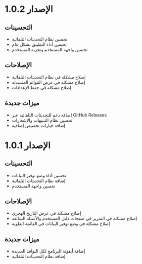 # الإصدار 1.0.2

## التحسينات
- تحسين نظام التحديثات التلقائية
- تحسين أداء التطبيق بشكل عام
- تحسين واجهة المستخدم وتجربة المستخدم

## الإصلاحات
- إصلاح مشكلة في نظام التحديثات التلقائية
- إصلاح مشكلة في عرض القوائم المنسدلة
- إصلاح مشكلة في حفظ الإعدادات

## ميزات جديدة
- إضافة دعم للتحديثات التلقائية عبر GitHub Releases
- تحسين نظام التنبيهات والإشعارات
- إضافة خيارات تخصيص إضافية

# الإصدار 1.0.1

## التحسينات
- تحسين أداء وضع توفير البيانات
- إضافة نظام التحديثات التلقائية
- تحسين واجهة المستخدم

## الإصلاحات
- إصلاح مشكلة في عرض التاريخ الهجري
- إصلاح مشكلة في التمرير في صفحات دليل المستخدم والأسئلة الشائعة
- إصلاح مشكلة في وضع توفير البيانات في القائمة العلوية

## ميزات جديدة
- إضافة أيقونة البرنامج لكل النوافذ الجديدة
- إضافة نظام التحديثات التلقائية

